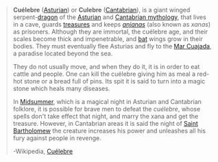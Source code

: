 > **Cuélebre** ([Asturian](https://en.wikipedia.org/wiki/Asturian_language)) or **Culebre** ([Cantabrian](https://en.wikipedia.org/wiki/Cantabrian_dialect)), is a giant winged serpent-[dragon](https://en.wikipedia.org/wiki/Dragon) of the [Asturian](https://en.wikipedia.org/wiki/Asturias) and [Cantabrian mythology](https://en.wikipedia.org/wiki/Cantabrian_mythology), that lives in a cave, guards [treasures](https://en.wikipedia.org/wiki/Treasure) and keeps *[anjanas](https://en.wikipedia.org/wiki/Anjana_(Cantabrian_mythology))* (also known as *xanas*) as prisoners. Although they are immortal, the cuélebre age, and their scales become thick and impenetrable, and [bat](https://en.wikipedia.org/wiki/Bat) wings grow in their bodies. They must eventually flee Asturias and fly to the [Mar Cuajada](https://en.wikipedia.org/w/index.php?title=Mar_Cuajada&action=edit&redlink=1), a paradise located beyond the sea.
>
> They do not usually move, and when they do it, it is in order to eat cattle and people. One can kill the cuélebre giving him as meal a red-hot stone or a bread full of pins. Its spit it is said to turn into a magic stone which heals many diseases.
>
> In [Midsummer](https://en.wikipedia.org/wiki/Midsummer), which is a magical night in Asturian and Cantabrian folklore, it is possible for brave men to defeat the *cuélebre*, whose spells don't take effect that night, and marry the xana and get the treasure. However, in Cantabrian areas it is said the night of [Saint Bartholomew](https://en.wikipedia.org/wiki/Saint_Bartholomew) the creature increases his power and unleashes all his fury against people in revenge.
>
> -Wikipedia, [Cuélebre](https://en.wikipedia.org/wiki/Cu%C3%A9lebre)

